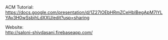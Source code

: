 ACM Tutorial:
https://docs.google.com/presentation/d/1Z27lOEbHRmZCeHbIBegApM7lYLYAv3H0wSsbihLdXXU/edit?usp=sharing

Website:    
http://saloni-shivdasani.firebaseapp.com/